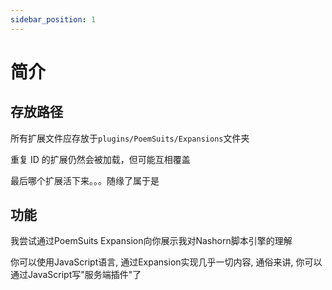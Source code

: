 ```yaml
---
sidebar_position: 1
---
```


# 简介

## 存放路径

所有扩展文件应存放于`plugins/PoemSuits/Expansions`文件夹

重复 ID 的扩展仍然会被加载，但可能互相覆盖

最后哪个扩展活下来。。。随缘了属于是

## 功能

我尝试通过PoemSuits Expansion向你展示我对Nashorn脚本引擎的理解

你可以使用JavaScript语言, 通过Expansion实现几乎一切内容, 通俗来讲, 你可以通过JavaScript写"服务端插件"了
